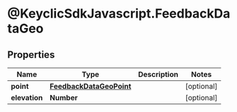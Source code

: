 # @KeyclicSdkJavascript.FeedbackDataGeo

## Properties
Name | Type | Description | Notes
------------ | ------------- | ------------- | -------------
**point** | [**FeedbackDataGeoPoint**](FeedbackDataGeoPoint.md) |  | [optional] 
**elevation** | **Number** |  | [optional] 


